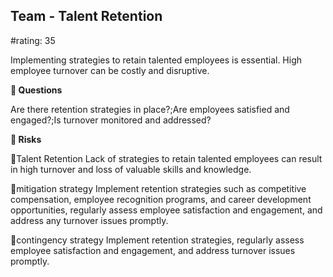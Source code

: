 

## Team - Talent Retention

#rating: 35


Implementing strategies to retain talented employees is essential. High employee turnover can be costly and disruptive.

**💭 Questions**

Are there retention strategies in place?;Are employees satisfied and engaged?;Is turnover monitored and addressed?

**🚨 Risks**

🚨Talent Retention
Lack of strategies to retain talented employees can result in high turnover and loss of valuable skills and knowledge.

🚨mitigation strategy
Implement retention strategies such as competitive compensation, employee recognition programs, and career development opportunities, regularly assess employee satisfaction and engagement, and address any turnover issues promptly.

🚨contingency strategy
Implement retention strategies, regularly assess employee satisfaction and engagement, and address turnover issues promptly.




